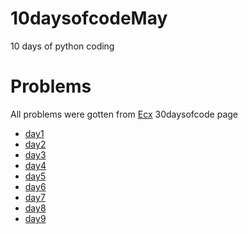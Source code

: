 # 10daysofcodeMay
10 days of python coding

# Problems
All problems were gotten from [Ecx](http://www.30daysofcode.xyz) 30daysofcode page

- [day1](questions/Day1.md)
- [day2](questions/Day2.md)
- [day3](questions/Day3.md)
- [day4](questions/Day10.md)
- [day5](questions/Day11.md)
- [day6](questions/Day15.md)
- [day7](questions/Day16.md)
- [day8](questions/Day18.md)
- [day9](questions/Day19.md)

